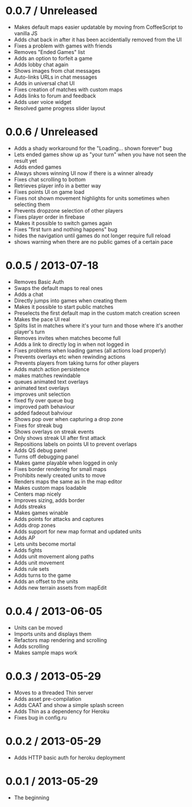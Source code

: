 # 0.0.7 / Unreleased

* Makes default maps easier updatable by moving from CoffeeScript to vanilla JS
* Adds chat back in after it has been accidentially removed from the UI
* Fixes a problem with games with friends
* Removes "Ended Games" list
* Adds an option to forfeit a game
* Adds lobby chat again
* Shows images from chat messages
* Auto-links URLs in chat messages
* Adds in universal chat UI
* Fixes creation of matches with custom maps
* Adds links to forum and feedback
* Adds user voice widget
* Resolved game progress slider layout

# 0.0.6 / Unreleased

* Adds a shady workaround for the "Loading... shown forever" bug
* Lets ended games show up as "your turn" when you have not seen the result yet
* Adds ended games
* Always shows winning UI now if there is a winner already
* Fixes chat scrolling to bottom
* Retrieves player info in a better way
* Fixes points UI on game load
* Fixes not shown movement highlights for units sometimes when selecting them
* Prevents dropzone selection of other players
* Fixes player order in firebase
* Makes it possible to switch games again
* Fixes "first turn and nothing happens" bug
* hides the navigation until games do not longer require full reload
* shows warning when there are no public games of a certain pace

# 0.0.5 / 2013-07-18

* Removes Basic Auth
* Swaps the default maps to real ones
* Adds a chat
* Directly jumps into games when creating them
* Makes it possible to start public matches
* Preselects the first default map in the custom match creation screen
* Makes the pace UI real
* Splits list in matches where it's your turn and those where it's another player's turn
* Removes invites when matches become full
* Adds a link to directly log in when not logged in
* Fixes problems when loading games (all actions load properly)
* Prevents overlays etc when rewinding actions
* Prevents players from taking turns for other players
* Adds match action persistence
* makes matches rewindable
* queues animated text overlays
* animated text overlays
* improves unit selection
* fixed fly over queue bug
* improved path behaviour
* added fadeout bahviour
* Shows pop over when capturing a drop zone
* Fixes for streak bug
* Shows overlays on streak events
* Only shows streak UI after first attack
* Repositions labels on points UI to prevent overlaps
* Adds QS debug panel
* Turns off debugging panel
* Makes game playable when logged in only
* Fixes border rendering for small maps
* Prohibits newly created units to move
* Renders maps the same as in the map editor
* Makes custom maps loadable
* Centers map nicely
* Improves sizing, adds border
* Adds streaks
* Makes games winable
* Adds points for attacks and captures
* Adds drop zones
* Adds support for new map format and updated units
* Adds AP
* Lets units become mortal
* Adds fights
* Adds unit movement along paths
* Adds unit movement
* Adds rule sets
* Adds turns to the game
* Adds an offset to the units
* Adds new terrain assets from mapEdit

# 0.0.4 / 2013-06-05

* Units can be moved
* Imports units and displays them
* Refactors map rendering and scrolling
* Adds scrolling
* Makes sample maps work

# 0.0.3 / 2013-05-29

* Moves to a threaded Thin server
* Adds asset pre-compilation
* Adds CAAT and show a simple splash screen
* Adds Thin as a dependency for Heroku
* Fixes bug in config.ru

# 0.0.2 / 2013-05-29

* Adds HTTP basic auth for heroku deployment

# 0.0.1 / 2013-05-29

* The beginning